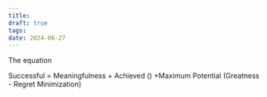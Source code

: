```yaml
---
title: 
draft: true
tags: 
date: 2024-06-27
---
```

 
The equation

Successful = Meaningfulness + Achieved () +Maximum Potential (Greatness - Regret Minimization)